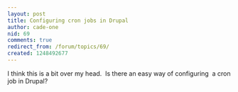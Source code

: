 ```yaml
---
layout: post
title: Configuring cron jobs in Drupal
author: cade-one
nid: 69
comments: true
redirect_from: /forum/topics/69/
created: 1248492677
---
```

<p>I think this is a bit over my head.&nbsp; Is there an easy way of configuring&nbsp; a cron job in Drupal?</p>
